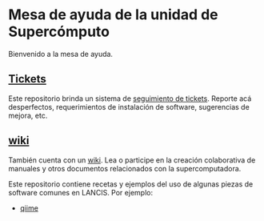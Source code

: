 # Mesa de ayuda de la unidad de Supercómputo

Bienvenido a la mesa de ayuda.


## [Tickets](https://github.com/sostenibilidad-unam/supercomputadora/issues)
Este repositorio brinda un sistema de [seguimiento de tickets](https://github.com/sostenibilidad-unam/supercomputadora/issues). Reporte acá desperfectos, requerimientos de instalación de software, sugerencias de mejora, etc.

## [wiki](https://github.com/sostenibilidad-unam/supercomputadora/wiki)
También cuenta con un [wiki](https://github.com/sostenibilidad-unam/supercomputadora/wiki). Lea o participe en la creación colaborativa de manuales y otros documentos relacionados con la supercomputadora.

Este repositorio contiene recetas y ejemplos del uso de algunas piezas de software comunes en LANCIS. 
Por ejemplo:

 - [qiime](https://github.com/sostenibilidad-unam/supercomputadora/tree/master/ejemplos/condor_qiime_config)
 
 
